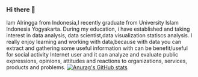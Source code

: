 ### Hi there 👋

Iam Alringga from Indonesia,I recently graduate from University Islam Indonesia Yogyakarta. During my education, i have established and taking interest in data
analysis, data scientist,data visualization statiscs analysis. I really enjoy learning and working with data,because with data you can extract and gathering some useful information with can be benefit/useful for social activity Internet user and  it can analyze and evaluate public expressions, opinions, attitudes and reactions to organizations, services, products and problems.
[![Anurag's GitHub stats](https://github-readme-stats.vercel.app/api?username=anuraghazra)](https://github.com/anuraghazra/github-readme-stats)
